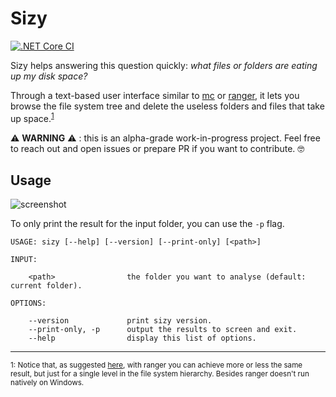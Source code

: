 # Sizy

[![.NET Core CI](https://github.com/pviotti/sizy/workflows/.NET%20Core%20CI/badge.svg)](https://github.com/pviotti/sizy/actions?query=workflow%3A%22.NET+Core+CI%22+branch%3Amaster)

Sizy helps answering this question quickly: *what files or folders are eating up my disk space?*

Through a text-based user interface similar to [mc] or [ranger], it lets you browse the file system tree
and delete the useless folders and files that take up space.<sup>[1](#myfootnote1)</sup>

:warning: **WARNING** :warning: : this is an alpha-grade work-in-progress project.
Feel free to reach out and open issues or prepare PR if you want to
contribute. :nerd_face:

## Usage

![screenshot](https://user-images.githubusercontent.com/1350095/80761044-bd12b680-8b31-11ea-991d-fd54a8ed77fe.png)

To only print the result for the input folder, you can use the `-p` flag.

```
USAGE: sizy [--help] [--version] [--print-only] [<path>]

INPUT:

    <path>                the folder you want to analyse (default: current folder).

OPTIONS:

    --version             print sizy version.
    --print-only, -p      output the results to screen and exit.
    --help                display this list of options.
```

----
<small><a name="myfootnote1">1</a>: Notice that, as suggested [here][ranger-issue], 
with ranger you can achieve more or less the same result, but just for a single
level in the file system hierarchy. Besides ranger doesn't run natively on Windows.</small>


 [mc]: https://en.wikipedia.org/wiki/Midnight_Commander
 [ranger]: https://ranger.github.io/
 [ranger-issue]: https://github.com/ranger/ranger/issues/719
